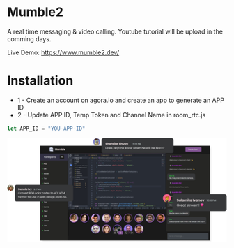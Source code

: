 # Mumble2
A real time messaging & video calling. Youtube tutorial will be upload in the comming days.

Live Demo: https://www.mumble2.dev/

# Installation
* 1 - Create an account on agora.io and create an app to generate an APP ID
* 2 - Update APP ID, Temp Token and Channel Name in room_rtc.js
```javascript
let APP_ID = "YOU-APP-ID"
```


<img src="./images/preview.png">  
